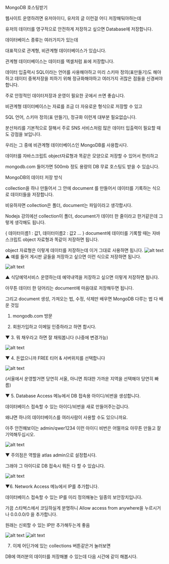 MongoDB 호스팅받기

웹사이트 운영하려면 유저아이디, 유저의 글 이런걸 어디 저장해둬야하는데

유저의 데이터를 영구적으로 안전하게 저장하고 싶으면 Database에 저장합니다.

데이터베이스 종류는 여러가지가 있는데

대표적으로 관계형, 비관계형 데이터베이스가 있습니다.

관계형 데이터베이스는 데이터를 엑셀처럼 표에 저장합니다.

데이터 입출력시 SQL이라는 언어를 사용해야하고 미리 스키마 정의(표만들기)도 해야하고 데이터 중복저장을 피하기 위해 정규화해야하고 여러가지 귀찮은 점들을 신경써야합니다.

주로 안정적인 데이터저장과 운영이 필요한 곳에서 쓰면 좋습니다.

비관계형 데이터베이스는 자료를 조금 더 자유로운 형식으로 저장할 수 있고

SQL 언어, 스키마 정의(표 만들기), 정규화 이런게 대부분 필요없습니다.

분산처리를 기본적으로 잘해서 주로 SNS 서비스처럼 많은 데이터 입출력이 필요할 때도 강점을 보입니다.

우리는 그 중에 비관계형 데이터베이스인 MongoDB를 사용합시다.

데이터를 자바스크립트 object자료형과 똑같은 모양으로 저장할 수 있어서 편리하고

mongodb.com 들어가면 500mb 정도 용량의 DB 무료 호스팅도 받을 수 있습니다.

MongoDB의 데이터 저장 방식

collection을 하나 만들어서 그 안에 document 를 만들어서 데이터를 기록하는 식으로 데이터들을 저장합니다.

비유하자면 collection은 폴더, document는 파일이라고 생각합시다.

Nodejs 강의에선 collection이 폴더, document가 데이터 한 줄이라고 한거같은데 그렇게 생각해도 됩니다.

{ 데이터이름1 : 값1, 데이터이름2 : 값2 ... }
document에 데이터를 기록할 때는 자바스크립트 object 자료형과 똑같이 저장하면 됩니다.

object 자료형은 이렇게 데이터를 저장하는데 이거 그대로 사용하면 됩니다.
![alt text](image.png)
▲ 예를 들어 게시판 글들을 저장하고 싶으면 이런 식으로 저장하면 됩니다.

![alt text](image-1.png)

▲ 식당예약서비스 운영하는데 예약내역을 저장하고 싶으면 이렇게 저장하면 됩니다.

아무튼 데이터 한 덩어리는 document에 마음대로 저장해두면 됩니다.

그리고 document 생성, 가져오는 법, 수정, 삭제만 배우면 MongoDB 다루는 법 다 배운 것임

1. mongodb.com 방문

2. 회원가입하고 이메일 인증하라고 하면 합시다.

▼ 3. 뭐 채우라고 하면 잘 채워봅니다 (나중에 변경가능)

![alt text](image-2.png)

▼ 4. 돈없으니까 FREE 티어 & 서버위치를 선택합니다

![alt text](image-3.png)

(서울에서 운영할거면 당연히 서울, 아니면 최대한 가까운 지역을 선택해야 당연히 빠름)

▼ 5. Database Access 메뉴에서 DB 접속용 아이디/비번을 생성합니다.

데이터베이스 접속할 수 있는 아이디/비번을 새로 만들어주는겁니다.

왜냐면 하나의 데이터베이스를 여러사람이 사용할 수도 있으니까요.

아주 안전해보이는 admin/qwer1234 이런 아이디 비번은 어떨까요 아무튼 만들고 잘 기억해두십시오.

![alt text](image-4.png)

▼ 주의점은 역할을 atlas admin으로 설정합시다.

그래야 그 아이디로 DB 접속시 뭐든 다 할 수 있습니다.

![alt text](image-5.png)

▼6. Network Access 메뉴에서 IP를 추가합니다.

데이터베이스 접속할 수 있는 IP를 미리 정의해놓는 일종의 보안장치입니다.

가끔 스타벅스에서 코딩하실게 분명하니 Allow access from anywhere을 누르시거나 0.0.0.0/0 을 추가합니다.

원래는 신뢰할 수 있는 IP만 추가해두는게 좋음

![alt text](image-6.png)
![alt text](image-7.png)

7. 이제 어딘가에 있는 collections 버튼같은거 눌러보면

DB에 여러분의 데이터를 저장해볼 수 있는데 다음 시간에 같이 해봅시다.
